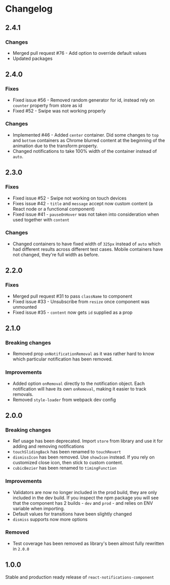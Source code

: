 # Changelog

## 2.4.1

### Changes

* Merged pull request #76 - Add option to override default values
* Updated packages

## 2.4.0

### Fixes

* Fixed issue #56 - Removed random generator for id, instead rely on `counter` property from store as id
* Fixed #52 - Swipe was not working properly

### Changes

* Implemented #46 - Added `center` container. Did some changes to `top` and `bottom` containers as Chrome blurred content at the beginning of the animation due to the transform property.
* Changed notifications to take 100% width of the container instead of `auto`.

## 2.3.0

### Fixes

* Fixed issue #52 - Swipe not working on touch devices
* Fixes issue #42 - `title` and `message` accept now custom content (a React node or a functional component)
* Fixed issue #41 - `pauseOnHover` was not taken into consideration when used together with `content`

### Changes

* Changed containers to have fixed width of `325px` instead of `auto` which had different results across different test cases. Mobile containers have not changed, they're full width as before.

## 2.2.0

### Fixes

* Merged pull request #31 to pass `className` to component
* Fixed issue #33 - Unsubscribe from `resize` once component was unmounted
* Fixed issue #35 - `content` now gets `id` supplied as a prop

## 2.1.0

### Breaking changes

* Removed prop `onNotificationRemoval` as it was rather hard to know which particular notification has been removed.

### Improvements

* Added option `onRemoval` directly to the notification object. Each notification will have its own `onRemoval`, making it easier to track removals.
* Removed `style-loader` from webpack dev config

## 2.0.0

### Breaking changes

* Ref usage has been deprecated. Import `store` from library and use it for adding and removing notifications
* `touchSlidingBack` has been renamed to `touchRevert`
* `dismissIcon` has been removed. Use `showIcon` instead. If you rely on customized close icon, then stick to custom content.
* `cubicBezier` has been renamed to `timingFunction`

### Improvements

* Validators are now no longer included in the prod build, they are only included in the dev build. If you inspect the npm package you will see that the component has 2 builds - `dev` and `prod` - and relies on ENV variable when importing.
* Default values for transitions have been slightly changed
* `dismiss` supports now more options

### Removed

* Test coverage has been removed as library's been almost fully rewritten in `2.0.0`

## 1.0.0

Stable and production ready release of `react-notifications-component`

